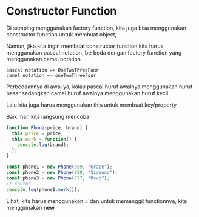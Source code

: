 # Constructor Function

Di samping menggunakan factory function, kita juga bisa menggunakan constructor function untuk membuat object,

Namun, jika kita ingin membuat constructor function kita harus menggunakan pascal notation, berbeda dengan factory function yang menggunakan camel notation

```
pascal notation => OneTwoThreeFour
camel notation => oneTwoThreeFour
```

Perbedaannya di awal ya, kalau pascal huruf awalnya menggunakan huruf besar sedangkan camel huruf awalnya menggunakan huruf kecil

Lalu kita juga harus menggunakan this untuk membuat key/property

Baik mari kita langsung mencoba!

```javascript
function Phone(price, brand) {
  this.price = price,
  this.merk = function() {
    console.log(brand);
  };
}

const phone1 = new Phone(999, "Grape");
const phone2 = new Phone(888, "Siosung");
const phone3 = new Phone(777, "Ovvo");
// contoh
console.log(phone1.merk());
```

Lihat, kita harus menggunakan **=** dan untuk memanggil functionnya, kita menggunakan **new**
